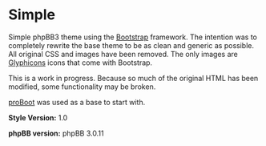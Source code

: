 Simple
=======

Simple phpBB3 theme using the [Bootstrap](http://twitter.github.com/bootstrap/) framework. The intention was to completely rewrite the base theme to be as clean and generic as possible. All original CSS and images have been removed. The only images are [Glyphicons](http://glyphicons.com/) icons that come with Bootstrap.

This is a work in progress. Because so much of the original HTML has been modified, some functionality may be broken.

[proBoot](http://shibulijack.github.io/proBoot/) was used as a base to start with.

**Style Version:** 1.0

**phpBB version:** phpBB 3.0.11
